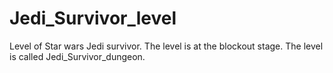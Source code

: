 # Jedi_Survivor_level
 
Level of Star wars Jedi survivor. The level is at the blockout stage. The level is called Jedi_Survivor_dungeon.
